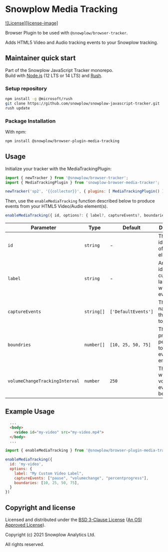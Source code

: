 # Snowplow Media Tracking

[![License][license-image]](LICENSE)

Browser Plugin to be used with `@snowplow/browser-tracker`.

Adds HTML5 Video and Audio tracking events to your Snowplow tracking.

## Maintainer quick start

Part of the Snowplow JavaScript Tracker monorepo.  
Build with [Node.js](https://nodejs.org/en/) (12 LTS or 14 LTS) and [Rush](https://rushjs.io/).

### Setup repository

```bash
npm install -g @microsoft/rush 
git clone https://github.com/snowplow/snowplow-javascript-tracker.git
rush update
```

### Package Installation

With npm:

```bash
npm install @snowplow/browser-plugin-media-tracking
```

## Usage

Initialize your tracker with the MediaTrackingPlugin:

```js
import { newTracker } from '@snowplow/browser-tracker';
import { MediaTrackingPlugin } from 'snowplow-browser-media-tracker';

newTracker('sp2', '{{collector}}', { plugins: [ MediaTrackingPlugin() ] }); // Also stores reference at module level
```

Then, use the `enableMediaTracking` function described below to produce events from your HTML5 Video/Audio element(s).

```js
enableMediaTracking({ id, options?: { label?, captureEvents?, boundaries?, volumeChangeTrackingInterval? } })
```

| Parameter                      | Type       | Default             | Description                                               | Required |
| ------------------------------ | ---------- | ------------------- | --------------------------------------------------------- | -------- |
| `id`                           | `string`   | -                   | The HTML id attribute of the media element                | Yes      |
| `label`                        | `string`   | -                   | An identifiable custom label sent with the event          | No       |
| `captureEvents`                | `string[]` | `['DefaultEvents']` | The name(s) of the events to capture                      | No       |
| `boundries`                    | `number[]` | `[10, 25, 50, 75]`  | The progress percentages to fire an event at (if enabled) | No       |
| `volumeChangeTrackingInterval` | `number`   | `250`               | The rate at which volume events can be sent               | No       |

## Example Usage

```html
  ...
  <body>
    <video id="my-video" src="my-video.mp4">
  </body>
  ...
```

```js
import { enableMediaTracking } from '@snowplow/browser-plugin-media-tracking'

enableMediaTracking({
  id: 'my-video',
  options: {
    label: "My Custom Video Label",
    captureEvents: ["pause", "volumechange", "percentprogress"],
    boundaries: [10, 25, 50, 75],
  }
})
```

## Copyright and license

Licensed and distributed under the [BSD 3-Clause License](LICENSE) ([An OSI Approved License][osi]).

Copyright (c) 2021 Snowplow Analytics Ltd.

All rights reserved.

[docs]: https://docs.snowplowanalytics.com/docs/collecting-data/collecting-from-own-applications/javascript-tracker/
[osi]: https://opensource.org/licenses/BSD-3-Clause
